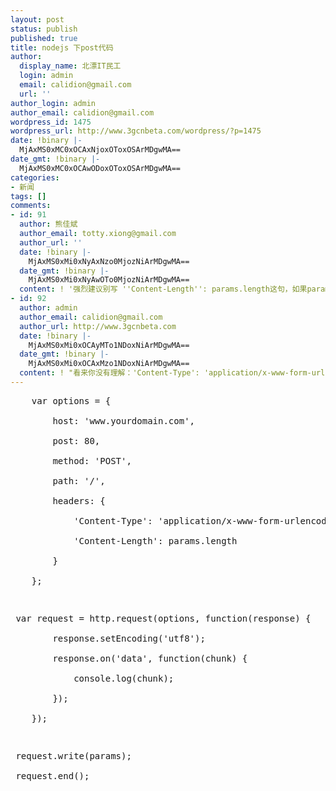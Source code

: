 ```yaml
---
layout: post
status: publish
published: true
title: nodejs 下post代码
author:
  display_name: 北漂IT民工
  login: admin
  email: calidion@gmail.com
  url: ''
author_login: admin
author_email: calidion@gmail.com
wordpress_id: 1475
wordpress_url: http://www.3gcnbeta.com/wordpress/?p=1475
date: !binary |-
  MjAxMS0xMC0xOCAxNjoxOToxOSArMDgwMA==
date_gmt: !binary |-
  MjAxMS0xMC0xOCAwODoxOToxOSArMDgwMA==
categories:
- 新闻
tags: []
comments:
- id: 91
  author: 熊佳斌
  author_email: totty.xiong@gmail.com
  author_url: ''
  date: !binary |-
    MjAxMS0xMi0xNyAxNzo0MjozNiArMDgwMA==
  date_gmt: !binary |-
    MjAxMS0xMi0xNyAwOTo0MjozNiArMDgwMA==
  content: ! '强烈建议别写 ''Content-Length'': params.length这句，如果params中包含中文，这个length是错误的，会导致发送的报文不完整。'
- id: 92
  author: admin
  author_email: calidion@gmail.com
  author_url: http://www.3gcnbeta.com
  date: !binary |-
    MjAxMS0xMi0xOCAyMTo1NDoxNiArMDgwMA==
  date_gmt: !binary |-
    MjAxMS0xMi0xOCAxMzo1NDoxNiArMDgwMA==
  content: ! "看来你没有理解：'Content-Type': 'application/x-www-form-urlencoded', \n这句的含义。\nurlencoded后的字符，是不可能存在中文字符的，全部是ascii码的字符。\n所以params.length不会有错误的。"
---
```

<pre class="js" name="code">
	var options = {<br />
		host: 'www.yourdomain.com',<br />
		post: 80,<br />
		method: 'POST',<br />
		path: '/',<br />
		headers: {<br />
			'Content-Type': 'application/x-www-form-urlencoded',<br />
			'Content-Length': params.length<br />
		}<br />
	};</p>
<p>	var request = http.request(options, function(response) {<br />
		response.setEncoding('utf8');<br />
		response.on('data', function(chunk) {<br />
			console.log(chunk);<br />
		});<br />
	});</p>
<p> request.write(params);<br />
 request.end();<br />
</pre></p>
